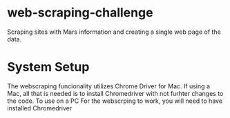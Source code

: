 # web-scraping-challenge
Scraping sites with Mars information and creating a single web page of the data.

# System Setup
The webscraping funcionality utilizes Chrome Driver for Mac. If using a Mac, all that is needed is to install Chromedriver with not furhter changes to the code. 
To use on a PC For the webscrping to work, you will need to have installed Chromedriver 
